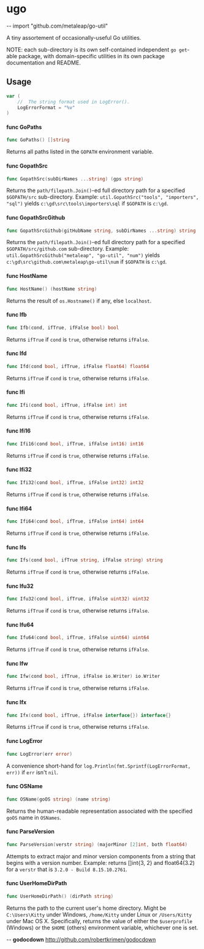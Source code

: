 # ugo
--
    import "github.com/metaleap/go-util"

A tiny assortement of occasionally-useful Go utilities.

NOTE: each sub-directory is its own self-contained independent `go get`-able package,
with domain-specific utilities in its own package documentation and README.

## Usage

```go
var (
	//	The string format used in LogError().
	LogErrorFormat = "%v"
)
```

#### func  GoPaths

```go
func GoPaths() []string
```
Returns all paths listed in the `GOPATH` environment variable.

#### func  GopathSrc

```go
func GopathSrc(subDirNames ...string) (gps string)
```
Returns the `path/filepath.Join()`-ed full directory path for a specified
`$GOPATH/src` sub-directory. Example: `util.GopathSrc("tools", "importers",
"sql")` yields `c:\gd\src\tools\importers\sql` if `$GOPATH` is `c:\gd`.

#### func  GopathSrcGithub

```go
func GopathSrcGithub(gitHubName string, subDirNames ...string) string
```
Returns the `path/filepath.Join()`-ed full directory path for a specified
`$GOPATH/src/github.com` sub-directory. Example:
`util.GopathSrcGithub("metaleap", "go-util", "num")` yields
`c:\gd\src\github.com\metaleap\go-util\num` if `$GOPATH` is `c:\gd`.

#### func  HostName

```go
func HostName() (hostName string)
```
Returns the result of `os.Hostname()` if any, else `localhost`.

#### func  Ifb

```go
func Ifb(cond, ifTrue, ifFalse bool) bool
```
Returns `ifTrue` if `cond` is `true`, otherwise returns `ifFalse`.

#### func  Ifd

```go
func Ifd(cond bool, ifTrue, ifFalse float64) float64
```
Returns `ifTrue` if `cond` is `true`, otherwise returns `ifFalse`.

#### func  Ifi

```go
func Ifi(cond bool, ifTrue, ifFalse int) int
```
Returns `ifTrue` if `cond` is `true`, otherwise returns `ifFalse`.

#### func  Ifi16

```go
func Ifi16(cond bool, ifTrue, ifFalse int16) int16
```
Returns `ifTrue` if `cond` is `true`, otherwise returns `ifFalse`.

#### func  Ifi32

```go
func Ifi32(cond bool, ifTrue, ifFalse int32) int32
```
Returns `ifTrue` if `cond` is `true`, otherwise returns `ifFalse`.

#### func  Ifi64

```go
func Ifi64(cond bool, ifTrue, ifFalse int64) int64
```
Returns `ifTrue` if `cond` is `true`, otherwise returns `ifFalse`.

#### func  Ifs

```go
func Ifs(cond bool, ifTrue string, ifFalse string) string
```
Returns `ifTrue` if `cond` is `true`, otherwise returns `ifFalse`.

#### func  Ifu32

```go
func Ifu32(cond bool, ifTrue, ifFalse uint32) uint32
```
Returns `ifTrue` if `cond` is `true`, otherwise returns `ifFalse`.

#### func  Ifu64

```go
func Ifu64(cond bool, ifTrue, ifFalse uint64) uint64
```
Returns `ifTrue` if `cond` is `true`, otherwise returns `ifFalse`.

#### func  Ifw

```go
func Ifw(cond bool, ifTrue, ifFalse io.Writer) io.Writer
```
Returns `ifTrue` if `cond` is `true`, otherwise returns `ifFalse`.

#### func  Ifx

```go
func Ifx(cond bool, ifTrue, ifFalse interface{}) interface{}
```
Returns `ifTrue` if `cond` is `true`, otherwise returns `ifFalse`.

#### func  LogError

```go
func LogError(err error)
```
A convenience short-hand for `log.Println(fmt.Sprintf(LogErrorFormat, err))` if
`err` isn't `nil`.

#### func  OSName

```go
func OSName(goOS string) (name string)
```
Returns the human-readable representation associated with the specified `goOS`
name in `OSNames`.

#### func  ParseVersion

```go
func ParseVersion(verstr string) (majorMinor [2]int, both float64)
```
Attempts to extract major and minor version components from a string that begins
with a version number. Example: returns []int{3, 2} and float64(3.2) for a
`verstr` that is `3.2.0 - Build 8.15.10.2761`.

#### func  UserHomeDirPath

```go
func UserHomeDirPath() (dirPath string)
```
Returns the path to the current user's home directory. Might be `C:\Users\Kitty`
under Windows, `/home/Kitty` under Linux or `/Users/Kitty` under Mac OS X.
Specifically, returns the value of either the `$userprofile` (Windows) or the
`$HOME` (others) environment variable, whichever one is set.

--
**godocdown** http://github.com/robertkrimen/godocdown